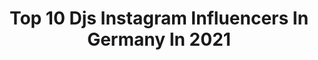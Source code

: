 ---
title: Top 10 Djs Instagram Influencers In Germany In 2021
description: >-
  Find top djs Instagram influencers in Germany in 2021. Most popular hashtags: #dj #djlife #lucbelaire.
platform: Instagram
hits: 99
text_top: Analyze the best Instagram influencers on inBeat.
text_bottom: Our database holds 99 Instagram influencers like this in Germany for you to collaborate.
profiles:
  - username: "djrayd"
    fullname: >-
      DJ Ray-D
    bio: >-
      🇩🇪 2 x German DMC DJ Champion 🎧 Turntablist & Club DJ 💯 DJs4DJs Hoodie 🛒 ⬇️ ORDER NOW
    location: "Germany"
    followers: 21735
    engagement: 284
    commentsToLikes: 0.160754
    id: ck13d40ai3kec0i19kwqgy5uv
    verified: false
    hashtags: "#djs4djs, #tbt, #djlife, #realdjing"
  - username: "djsaywhaat"
    fullname: >-
      𝑺𝑨𝒀 𝑾𝑯𝑨𝑨𝑻
    bio: >-
      Booking: daniel@heroes.dj #djsaywhaat #rocthatmix 🏡CGN|DUS🇩🇪1999
    location: "Germany"
    followers: 8320
    engagement: 385
    commentsToLikes: 0.080825
    id: ck5ce7k0vkhnz0i11cd8bd0ep
    verified: false
    hashtags: "#milkymusicgroup, #scratchmag, #scratch, #djsaywhaat"
  - username: "jugglerz"
    fullname: >-
      𝙅𝙐𝙂𝙂𝙇𝙀𝙍𝙕
    bio: >-
      𝖓𝖔𝕽𝖚𝖑𝖊𝖘 l Producer & DJs l Follow us on TikTok:
    location: "Germany"
    followers: 27438
    engagement: 153
    commentsToLikes: 0.053569
    id: ck55jqoruxknv0i11qz4skfxz
    verified: true
    hashtags: "#soundclash, #miwata, #norules, #tbt"
  - username: "djmetino"
    fullname: >-
      DJ Metino
    bio: >-
      ★RVNTIME★ @rvntime ★VIOLATOR DJs EUROPE★ ★BLACK BOTTLE BOY ★ ★Vienna/AT/EU ★ Email: djmetino@gmail.com
    location: "Germany"
    followers: 5970
    engagement: 1210
    commentsToLikes: 0.029157
    id: ck5zxgfsy7yw80i147camo1rp
    verified: false
    hashtags: "#fromcitytocity, #violatordjspromo, #picoftheday, #violatordjseurope"
  - username: "shizgarawedding"
    fullname: >-
      ShizGaraStudio
    bio: >-
      Der Hochzeitsdienstleister: #Fotograf, #Kameramann, #Moderatoren, DJs Deko: @clara_miet_deko Deutschlandweit, Europa. English, Deutsch, Русский
    location: "Germany"
    followers: 7062
    engagement: 710
    commentsToLikes: 0.011246
    id: ck5zxqfmw8h3a0i144t5bteck
    verified: false
    hashtags: ""
  - username: "djswedlu"
    fullname: >-
      DJ SWED LU
    bio: >-
      ▪️OFFICIAL BLACK BOTTLE BOY▪️LUC BELAIRE AMBASSADOR▪️SUPREME & INTERNATIONAL DJ #lucbelaire #blackbottleboys #mmg #supreme
    location: "Germany"
    followers: 10358
    engagement: 670
    commentsToLikes: 0.013565
    id: ck5hlsnvzksb40i11jbnplx5w
    verified: false
    hashtags: "#international, #urban, #supreme, #blackbottleboys"
  - username: "dj.slick"
    fullname: >-
      Slick68
    bio: >-
      @brudizenten crew ⬇SlicKbeats auf Spotify⬇
    location: "Germany"
    followers: 5203
    engagement: 1265
    commentsToLikes: 0.020583
    id: ck14h6bl48r530i19r9lqf2he
    verified: false
    hashtags: "#slickguitar, #smaragdplus, #slick68, #backinbitchness"
  - username: "djschowi"
    fullname: >-
      Jean-Christoph 'Schowi' Ritter
    bio: >-
      
    location: "Germany"
    followers: 7118
    engagement: 602
    commentsToLikes: 0.046707
    id: ck5cg1grdnzsl0i11izckc5re
    verified: true
    hashtags: "#komplizenfilm, #marenade, #blackouttuesday"
  - username: "lukemadnessofficial"
    fullname: >-
      LUKE MADNESS
    bio: >-
      ◼️ || don’t forget to smile today :) ◼️ || singer, songwriter & producer #moini ◼️ || click the link below 🖤
    location: "Germany"
    followers: 7218
    engagement: 1331
    commentsToLikes: 0.165179
    id: ck5zxga177yoy0i14313ssbe4
    verified: false
    hashtags: "#werderbremen, #bhfyp, #whitehairboy, #instafashion"
  - username: "dj.dasco"
    fullname: >-
      DASCO
    bio: >-
      For worldwide bookings please contact: alberto@orchid-am.com My b2b set with Dr. Rubinstein: 😈
    location: "Germany"
    followers: 18979
    engagement: 156
    commentsToLikes: 0.029950
    id: ck0vw11pkrmjh0i19v53oawbt
    verified: false
    hashtags: "#djset, #music, #openair, #sydney"
---